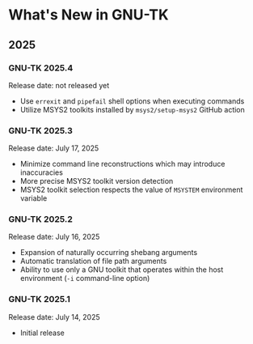 # What's New in GNU-TK

## 2025

### GNU-TK 2025.4

Release date: not released yet

- Use `errexit` and `pipefail` shell options when executing commands
- Utilize MSYS2 toolkits installed by `msys2/setup-msys2` GitHub action

### GNU-TK 2025.3

Release date: July 17, 2025

- Minimize command line reconstructions which may introduce inaccuracies
- More precise MSYS2 toolkit version detection
- MSYS2 toolkit selection respects the value of `MSYSTEM` environment variable

### GNU-TK 2025.2

Release date: July 16, 2025

- Expansion of naturally occurring shebang arguments
- Automatic translation of file path arguments
- Ability to use only a GNU toolkit that operates within the host environment (`-i` command-line option)

### GNU-TK 2025.1

Release date: July 14, 2025

- Initial release
